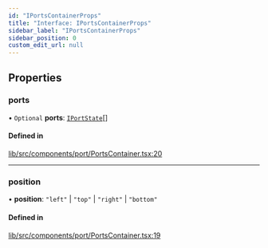```yaml
---
id: "IPortsContainerProps"
title: "Interface: IPortsContainerProps"
sidebar_label: "IPortsContainerProps"
sidebar_position: 0
custom_edit_url: null
---
```


## Properties

### ports

• `Optional` **ports**: [`IPortState`](IPortState)[]

#### Defined in

[lib/src/components/port/PortsContainer.tsx:20](https://github.com/tokarchyn/react-easy-diagram/blob/370fa2c/lib/src/components/port/PortsContainer.tsx#L20)

___

### position

• **position**: ``"left"`` \| ``"top"`` \| ``"right"`` \| ``"bottom"``

#### Defined in

[lib/src/components/port/PortsContainer.tsx:19](https://github.com/tokarchyn/react-easy-diagram/blob/370fa2c/lib/src/components/port/PortsContainer.tsx#L19)
